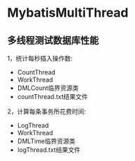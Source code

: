 # MybatisMultiThread
## 多线程测试数据库性能
1，统计每秒插入操作数:
   - CountThread  
   - WorkThread  
   - DMLCount临界资源类  
   - countThread.txt结果文件  
   
2，计算每条事务所花费时间:
  - LogThread  
  - WorkThread  
  - DMLTime临界资源类  
  - logThread.txt结果文件  
<!--stackedit_data:
eyJoaXN0b3J5IjpbNDkyMDEwNjc2XX0=
-->